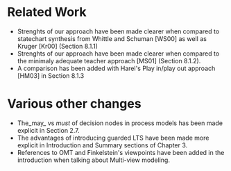 # Related Work

* Strenghts of our approach have been made clearer when compared to statechart 
  synthesis from Whittle and Schuman [WS00] as well as Kruger [Kr00] (Section 
  8.1.1)
* Strenghts of our approach have been made clearer when compared to the minimaly
  adequate teacher approach [MS01] (Section 8.1.2).
* A comparison has been added with Harel's Play in/play out approach [HM03] in
  Section 8.1.3

# Various other changes

* The_may_ vs _must_ of decision nodes in process models has been made explicit
  in Section 2.7.
* The advantages of introducing guarded LTS have been made more explicit in 
  Introduction and Summary sections of Chapter 3.
* References to OMT and Finkelstein's viewpoints have been added in the 
  introduction when talking about Multi-view modeling.


